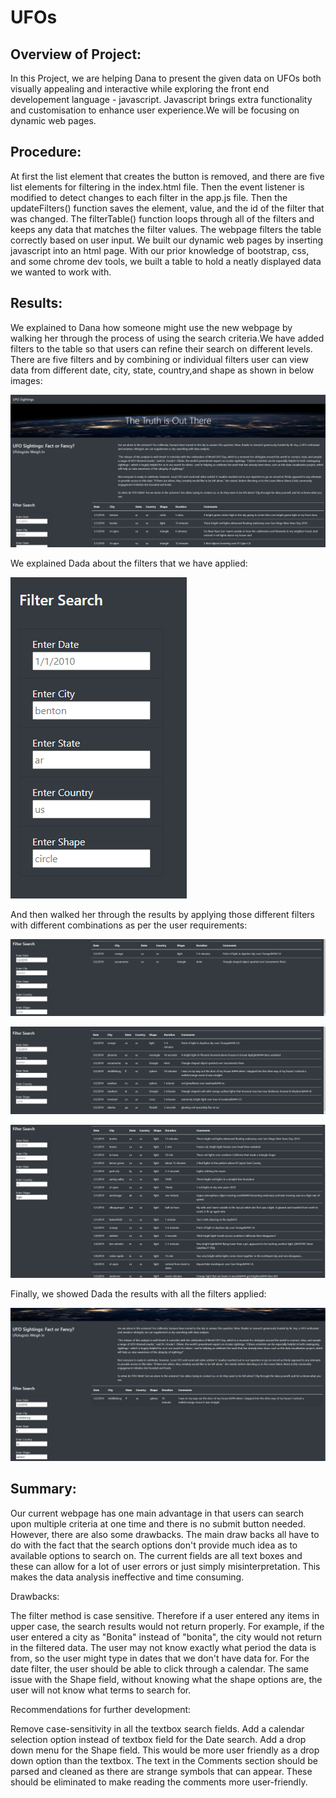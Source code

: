 # UFOs

## Overview of Project: 
In this Project, we are helping Dana to present the given data on UFOs both visually appealing and interactive while exploring the front end developement language - javascript. Javascript brings extra functionality and customisation to enhance user experience.We will be focusing on dynamic web pages.

## Procedure:

At first the list element that creates the button is removed, and there are five list elements for filtering in the index.html file.
Then the event listener is modified to detect changes to each filter in the app.js file.
Then the updateFilters() function saves the element, value, and the id of the filter that was changed.
The filterTable() function loops through all of the filters and keeps any data that matches the filter values.
The webpage filters the table correctly based on user input.
We built our dynamic web pages by inserting javascript into an html page. With our prior knowledge of bootstrap, css, and some chrome dev tools, we built a table to hold a neatly displayed data we wanted to work with.

## Results: 
We explained to Dana how someone might use the new webpage by walking her through the process of using the search criteria.We have added filters to the table so that users can refine their search on different levels. There are five filters and by combining or individual filters user can view data from different date, city, state, country,and shape as shown in below images:  

![alt text](https://github.com/RGK73/UFOs/blob/main/Images/whole_html.png)

We explained Dada about the filters that we have applied:

![alt text](https://github.com/RGK73/UFOs/blob/main/Images/filters.png)

And then walked her through the results by applying those different filters with different combinations as per the user requirements:

![alt text](https://github.com/RGK73/UFOs/blob/main/Images/city_country_filter.png)

![alt text](https://github.com/RGK73/UFOs/blob/main/Images/date_filter.png)

![alt text](https://github.com/RGK73/UFOs/blob/main/Images/shape_filter.png)

Finally, we showed Dada the results with all the filters applied:

![alt text](https://github.com/RGK73/UFOs/blob/main/Images/all_filters.png)

## Summary: 

Our current webpage has one main advantage in that users can search upon multiple criteria at one time and there is no submit button needed. However, there are also some drawbacks. The main draw backs all have to do with the fact that the search options don't provide much idea as to available options to search on. The current fields are all text boxes and these can allow for a lot of user errors or just simply misinterpretation. This makes the data analysis ineffective and time consuming.

Drawbacks:

The filter method is case sensitive. Therefore if a user entered any items in upper case, the search results would not return properly. For example, if the user entered a city as "Bonita" instead of "bonita", the city would not return in the filtered data.
The user may not know exactly what period the data is from, so the user might type in dates that we don't have data for. For the date filter, the user should be able to click through a calendar.
The same issue with the Shape field, without knowing what the shape options are, the user will not know what terms to search for.

Recommendations for further development:

Remove case-sensitivity in all the textbox search fields.
Add a calendar selection option instead of textbox field for the Date search.
Add a drop down menu for the Shape field. This would be more user friendly as a drop down option than the textbox.
The text in the Comments section should be parsed and cleaned as there are strange symbols that can appear. These should be eliminated to make reading the comments more user-friendly.
